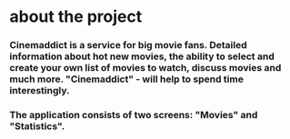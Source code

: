 # about the project

### Cinemaddict is a service for big movie fans. Detailed information about hot new movies, the ability to select and create your own list of movies to watch, discuss movies and much more. "Cinemaddict" - will help to spend time interestingly.

### The application consists of two screens: "Movies" and "Statistics".
